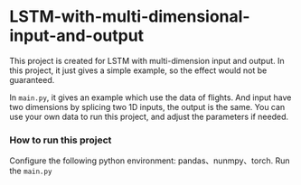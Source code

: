# LSTM-with-multi-dimensional-input-and-output
This project is created for LSTM with multi-dimension input and output. In this project, it just gives a simple example, so the effect would not be guaranteed.

In ``main.py``, it gives an example which use the data of flights. And input have two dimensions by splicing two 1D inputs, the output is the same. You can use your own data to run this project, and adjust the parameters if needed.
### How to run this project
Configure the following python environment:
pandas、nunmpy、torch.
Run the ``main.py``
